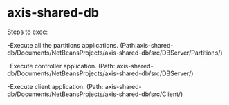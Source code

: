 # axis-shared-db

Steps to exec:

-Execute all the partitions applications.
(Path:axis-shared-db/Documents/NetBeansProjects/axis-shared-db/src/DBServer/Partitions/)

-Execute controller application.
(Path: axis-shared-db/Documents/NetBeansProjects/axis-shared-db/src/DBServer/)

-Execute client application.
(Path: axis-shared-db/Documents/NetBeansProjects/axis-shared-db/src/Client/)
